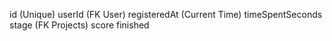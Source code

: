 id (Unique)
userId (FK User)
registeredAt (Current Time)
timeSpentSeconds
stage (FK Projects)
score
finished